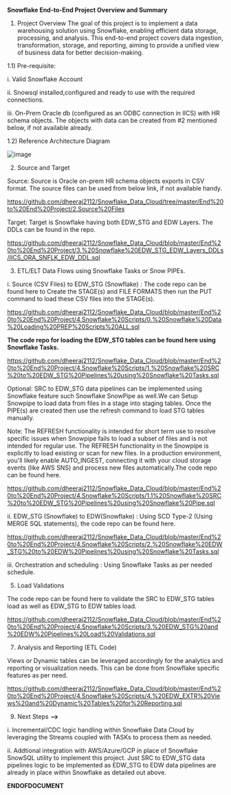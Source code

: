 **Snowflake End-to-End Project Overview and Summary**

1. Project Overview
The goal of this project is to implement a data warehousing solution using Snowflake, enabling efficient data storage, processing, and analysis. This end-to-end project covers data ingestion, transformation, storage, and reporting, aiming to provide a unified view of business data for better decision-making.

1.1) Pre-requisite:

i. Valid Snowflake Account

ii. Snowsql installed,configured and ready to use with the required connections.

iii. On-Prem Oracle db (configured as an ODBC connection in IICS) with HR schema objects. The objects with data can be created from #2 mentioned below, if not available already.

1.2) Reference Architecture Diagram

![image](https://github.com/user-attachments/assets/cfc6e941-e036-4f81-a91c-870f739576bc)


2.  Source and Target
   
Source: Source is Oracle on-prem HR schema objects exports in CSV format. The source files can be used from below link, if not available handy.

https://github.com/dheeraj2112/Snowflake_Data_Cloud/tree/master/End%20to%20End%20Project/2.Source%20Files

Target: Target is Snowflake having both EDW_STG and EDW Layers. The DDLs can be found in the repo. 

https://github.com/dheeraj2112/Snowflake_Data_Cloud/blob/master/End%20to%20End%20Project/3.%20Snowflake%20EDW_STG_EDW_Layers_DDLs/IICS_ORA_SNFLK_EDW_DDL.sql

3.  ETL/ELT Data Flows using Snowflake Tasks or Snow PIPEs.

i. Source (CSV Files) to EDW_STG (Snowflake) : The code repo can be found here to Create the STAGE(s) and FILE FORMATS then run the PUT command to load these CSV files into the STAGE(s).

https://github.com/dheeraj2112/Snowflake_Data_Cloud/blob/master/End%20to%20End%20Project/4.Snowflake%20Scripts/0.%20Snowflake%20Data%20Loading%20PREP%20Scripts%20ALL.sql

**The code repo for loading the EDW_STG tables can be found here using Snowflake Tasks.**

https://github.com/dheeraj2112/Snowflake_Data_Cloud/blob/master/End%20to%20End%20Project/4.Snowflake%20Scripts/1.%20Snowflake%20SRC%20to%20EDW_STG%20Pipelines%20using%20Snowflake%20Tasks.sql

Optional: SRC to EDW_STG data pipelines can be implemented using Snowflake feature such Snowflake SnowPipe as well.We can Setup Snowpipe to load data from files in a stage into staging tables. Once the PIPE(s) are created  then use the refresh command to load STG tables manually.

Note: The REFRESH functionality is intended for short term use to resolve specific issues when Snowpipe fails to load a subset of files and is not intended for regular use.
The REFRESH functionality in the Snowpipe is explicitly to load existing or scan for new files. In a production environment, you'll likely enable AUTO_INGEST, connecting it with your cloud storage events (like AWS SNS) and process new files automatically.The code repo can be found here.

https://github.com/dheeraj2112/Snowflake_Data_Cloud/blob/master/End%20to%20End%20Project/4.Snowflake%20Scripts/1.1%20Snowflake%20SRC%20to%20EDW_STG%20Pipelines%20using%20Snowflake%20Pipe.sql

ii. EDW_STG (Snowflake) to EDW(Snowflake) : Using SCD Type-2 (Using MERGE SQL statements), the code repo can be found here.

https://github.com/dheeraj2112/Snowflake_Data_Cloud/blob/master/End%20to%20End%20Project/4.Snowflake%20Scripts/2.%20Snowflake%20EDW_STG%20to%20EDW%20Pipelines%20using%20Snowflake%20Tasks.sql

iii. Orchestration and scheduling : Using Snowflake Tasks as per needed schedule.
   
5.  Load Validations

The code repo can be found here to validate the SRC to EDW_STG tables load as well as EDW_STG to EDW tables load.

https://github.com/dheeraj2112/Snowflake_Data_Cloud/blob/master/End%20to%20End%20Project/4.Snowflake%20Scripts/3.%20EDW_STG%20and%20EDW%20Pipelines%20Load%20Validations.sql
   
7.  Analysis and Reporting (ETL Code)

Views or Dynamic tables can be leveraged accordingly for the analytics and reporting or visualization needs. This can be done from Snowflake specific features as per need.

https://github.com/dheeraj2112/Snowflake_Data_Cloud/blob/master/End%20to%20End%20Project/4.Snowflake%20Scripts/4.%20EDW_EXTR%20Views%20and%20Dynamic%20Tables%20for%20Reporting.sql
   
9.  Next Steps **-->**
    
i. Incremental/CDC logic handling within Snowflake Data Cloud by leveraging the Streams coupled with TASKs to process them as needed.

ii. Addtional integration with AWS/Azure/GCP in place of Snowflake SnowSQL utility to implement this project. Just SRC to EDW_STG data pipelines logic to be implemented as EDW_STG to EDW data pipelines are already in place within Snowflake as detailed out above.

**ENDOFDOCUMENT**
